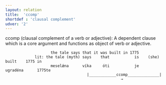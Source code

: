 ```yaml
---
layout: relation
title:  'ccomp'
shortdef : 'clausal complement'
udver: '2'
---
```


ccomp (clausal complement of a verb or adjective): A dependent clause which is a core argument and functions as object of verb or adjective.
~~~ sdparse
                    the tale says that it was built in 1775 
             lit: the tale (myth) says    that           is    (she) built    1775 in
                    meselǽna      víka     óti           je      ugradéna      1775te
                                    |____________ccomp______________| 
                                                   →                                                                                                           
~~~
